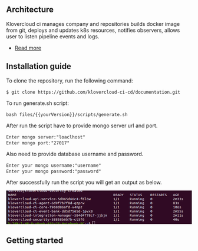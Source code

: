 ## Architecture
Klovercloud ci manages company and repositories builds docker image from git, deploys and updates k8s resources, notifies observers, allows user to listen pipeline events and logs.
-  [Read more](https://github.com/klovercloud-ci-cd/architecture/blob/master/README.md)
## Installation guide
To clone the repository, run the following command:
```couchbasequery
$ git clone https://github.com/klovercloud-ci-cd/documentation.git
```

To run generate.sh script:
```couchbasequery
bash files/{{yourVersion}}/scripts/generate.sh
```
After run the script have to provide mongo server url and port.

```Example:
Enter mongo server:"loaclhost"
Enter mongo port:"27017"
```

Also need to provide database username and password.

```Example:
Enter your mongo username:"username"
Enter your mongo password:"password"
```
After successfully run the script you will get an output as below.

![context](files/ss1.png)


## Getting started
